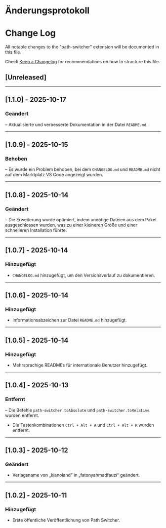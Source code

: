 # Änderungsprotokoll

# Change Log

All notable changes to the "path-switcher" extension will be documented in this file.

Check [Keep a Changelog](http://keepachangelog.com/) for recommendations on how to structure this file.

## [Unreleased]


---

## [1.1.0] - 2025-10-17

### Geändert

– Aktualisierte und verbesserte Dokumentation in der Datei `README.md`.

---

## [1.0.9] - 2025-10-15

### Behoben

– Es wurde ein Problem behoben, bei dem `CHANGELOG.md` und `README.md` nicht auf dem Marktplatz VS Code angezeigt wurden.

---

## [1.0.8] - 2025-10-14

### Geändert

– Die Erweiterung wurde optimiert, indem unnötige Dateien aus dem Paket ausgeschlossen wurden, was zu einer kleineren Größe und einer schnelleren Installation führte.

---

## [1.0.7] - 2025-10-14

### Hinzugefügt

- `CHANGELOG.md` hinzugefügt, um den Versionsverlauf zu dokumentieren.

---

## [1.0.6] - 2025-10-14

### Hinzugefügt

- Informationsabzeichen zur Datei `README.md` hinzugefügt.

---

## [1.0.5] - 2025-10-14

### Hinzugefügt

- Mehrsprachige READMEs für internationale Benutzer hinzugefügt.

---

## [1.0.4] - 2025-10-13

### Entfernt

– Die Befehle `path-switcher.toAbsolute` und `path-switcher.toRelative` wurden entfernt.
- Die Tastenkombinationen `Ctrl + Alt + A` und `Ctrl + Alt + R` wurden entfernt.

---

## [1.0.3] - 2025-10-12

### Geändert

- Verlagsname von „kianoland“ in „fatonyahmadfauzi“ geändert.

---

## [1.0.2] - 2025-10-11

### Hinzugefügt

- Erste öffentliche Veröffentlichung von Path Switcher.

